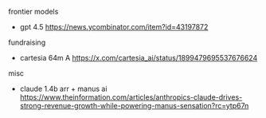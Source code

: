 

frontier models
- gpt 4.5 https://news.ycombinator.com/item?id=43197872

fundraising
- cartesia 64m A https://x.com/cartesia_ai/status/1899479695537676624

misc

- claude 1.4b arr + manus ai https://www.theinformation.com/articles/anthropics-claude-drives-strong-revenue-growth-while-powering-manus-sensation?rc=ytp67n